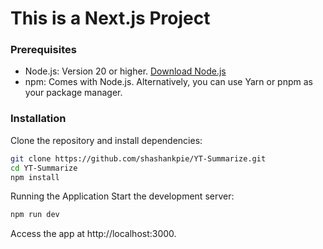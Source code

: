 # This is a Next.js Project

### Prerequisites

- Node.js: Version 20 or higher. [Download Node.js](https://nodejs.org/)
- npm: Comes with Node.js. Alternatively, you can use Yarn or pnpm as your package manager.

### Installation

Clone the repository and install dependencies:

```bash
git clone https://github.com/shashankpie/YT-Summarize.git
cd YT-Summarize
npm install
```

Running the Application
Start the development server:

```bash
npm run dev
```
Access the app at http://localhost:3000.
